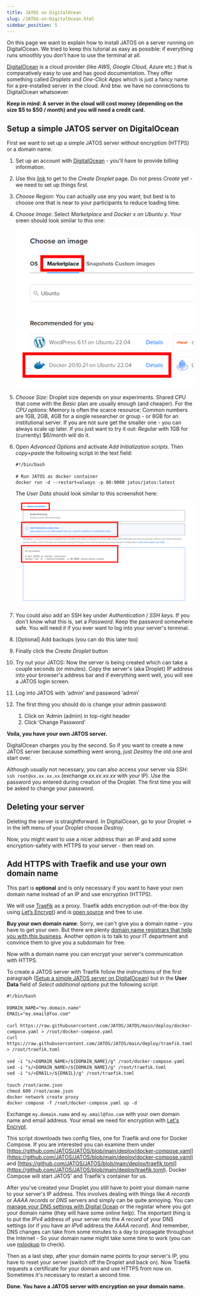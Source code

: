 ```yaml
---
title: JATOS on DigitalOcean
slug: /JATOS-on-DigitalOcean.html
sidebar_position: 5
---
```


On this page we want to explain how to install JATOS on a server running on DigitalOcean. We tried to keep this tutorial as easy as possible: if everything runs smoothly you don't have to use the terminal at all.

[DigitalOcean](https://www.digitalocean.com/) is a cloud provider (like _AWS_, _Google Cloud_, _Azure_ etc.) that is comparatively easy to use and has good documentation. They offer something called _Droplets_ and _One-Click Apps_ which is just a fancy name for a pre-installed server in the cloud. And btw. we have no connections to DigitalOcean whatsoever.

**Keep in mind: A server in the cloud will cost money (depending on the size $5 to $50 / month) and you will need a credit card.**


## Setup a simple JATOS server on DigitalOcean

First we want to set up a simple JATOS server without encryption (HTTPS) or a domain name. 

1. Set up an account with [DigitalOcean](https://www.digitalocean.com/) - you'll have to provide billing information.

1. Use this [link](https://cloud.digitalocean.com/droplets/new) to get to the _Create Droplet_ page. Do not press _Create_ yet - we need to set up things first.

1. _Choose Region_: You can actually use any you want, but best is to choose one that is near to your participants to reduce loading time.   

1. _Choose Image_: Select _Marketplace_ and _Docker x on Ubuntu y_. Your sreen should look similar to this one:


   ![Selected Marketplace with Docker on Ubuntu](/img/Screenshot-DigitalOcean-createDroplet-chooseAnImage.png)
   
1. _Choose Size_: Droplet size depends on your experiments. Shared CPU that come with the _Basic_ plan are usually enough (and cheaper). For the _CPU options_: Memory is often the scarce resource: Common numbers are 1GB, 2GB, 4GB for a single researcher or group - or 8GB for an institutional server. If you are not sure get the smaller one - you can always scale up later. If you just want to try it out: _Regular_ with 1GB for (currently) $6/month will do it.

1. Open _Advanced Options_ and activate _Add Initialization scripts_. Then _copy+paste_ the following script in the text field:

   ```shell
   #!/bin/bash
   
   # Run JATOS as docker container
   docker run -d --restart=always -p 80:9000 jatos/jatos:latest
   ```
   
   The _User Data_ should look similar to this screenshot here:

   ![Droplet's User Data](/img/Screenshot-DigitalOcean-createDroplet-initScript.png)

1. You could also add an SSH key under _Authentication_ / _SSH keys_. If you don't know what this is, set a _Password_. Keep the password somewhere safe. You will need it if you ever want to log into your server's terminal.

1. [Optional] Add backups (you can do this later too)

1. Finally click the _Create Droplet_ button

1. Try out your JATOS: Now the server is being created which can take a couple seconds (or minutes). Copy the server's (aka Droplet) IP address into your browser's address bar and if everything went well, you will see a JATOS login screen.

1. Log into JATOS with ‘admin’ and password ‘admin’

1. The first thing you should do is change your admin password:
   1. Click on ‘Admin (admin) in top-right header
   1. Click ‘Change Password’

**Voila, you have your own JATOS server.**

DigitalOcean charges you by the second. So if you want to create a new JATOS server because something went wrong, just _Destroy_ the old one and start over. 

Although usually not necessary, you can also access your server via _SSH_: `ssh root@xx.xx.xx.xx` (exchange _xx.xx.xx.xx_ with your IP). Use the password you entered during creation of the Droplet. The first time you will be asked to change your password.


## Deleting your server

Deleting the server is straightforward. In DigitalOcean, go to your Droplet -> in the left menu of your Droplet choose _Destroy_.

Now, you might want to use a nicer address than an IP and add some encryption-safety with HTTPS to your server - then read on.


## Add HTTPS with Traefik and use your own domain name

This part is **optional** and is only necessary if you want to have your own domain name instead of an IP and use encryption (HTTPS).

We will use [Traefik](https://traefik.io/) as a proxy. Traefik adds encryption out-of-the-box (by using [Let’s Encrypt](https://letsencrypt.org/)) and is [open source](https://github.com/containous/traefik) and free to use. 

**Buy your own domain name**: Sorry, we can't give you a domain name - you have to get your own. But there are plenty [domain name registrars that help you with this business](https://www.digitalocean.com/community/tutorials/how-to-point-to-digitalocean-nameservers-from-common-domain-registrars). Another option is to talk to your IT department and convince them to give you a subdomain for free.

Now with a domain name you can encrypt your server's communication with HTTPS.

To create a JATOS server with Traefik follow the instructions of the first paragraph ([Setup a simple JATOS server on DigitalOcean](#setup-a-simple-jatos-server-on-digitalocean)) but in the **User Data** field of _Select additional options_ put the following script:

```shell
#!/bin/bash

DOMAIN_NAME="my.domain.name"
EMAIL="my.email@foo.com"

curl https://raw.githubusercontent.com/JATOS/JATOS/main/deploy/docker-compose.yaml > /root/docker-compose.yaml
curl https://raw.githubusercontent.com/JATOS/JATOS/main/deploy/traefik.toml > /root/traefik.toml

sed -i "s/<DOMAIN_NAME>/${DOMAIN_NAME}/g" /root/docker-compose.yaml
sed -i "s/<DOMAIN_NAME>/${DOMAIN_NAME}/g" /root/traefik.toml
sed -i "s/<EMAIL>/${EMAIL}/g" /root/traefik.toml

touch /root/acme.json
chmod 600 /root/acme.json
docker network create proxy
docker compose -f /root/docker-compose.yaml up -d
```

Exchange `my.domain.name` and `my.email@foo.com` with your own domain name and email address. Your email we need for encryption with [Let's Encrypt](https://letsencrypt.org/).

This script downloads two config files, one for Traefik and one for Docker Compose. If you are interested you can examine them under [https://github.com/JATOS/JATOS/blob/main/deploy/docker-compose.yaml](https://github.com/JATOS/JATOS/blob/main/deploy/docker-compose.yaml) and [https://github.com/JATOS/JATOS/blob/main/deploy/traefik.toml](https://github.com/JATOS/JATOS/blob/main/deploy/traefik.toml). Docker Compose will start JATOS' and Traefik's container for us.

After you've created your Droplet you still have to point your domain name to your server's IP address. This involves dealing with things like _A records_ or _AAAA records_ or _DNS_ servers and simply can be quite annoying. You can [manage your DNS settings with Digital Ocean](https://www.digitalocean.com/docs/networking/dns/how-to/manage-records/) or the registar where you got your domain name (they will have some online help). The important thing is to put the _IPv4_ address of your server into the _A record_ of your DNS settings (or if you have an _IPv6_ address the _AAAA record_). And remember, DNS changes can take from some minutes to a day to propagate throughout the Internet - So your domain name might take some time to work (you can use [nslookup](http://www.kloth.net/services/nslookup.php) to check).

Then as a last step, after your domain name points to your server's IP, you have to reset your server (switch off the Droplet and back on). Now Traefik requests a certificate for your domain and use HTTPS from now on. Sometimes it's necessary to restart a second time.

**Done. You have a JATOS server with encryption on your domain name.**
